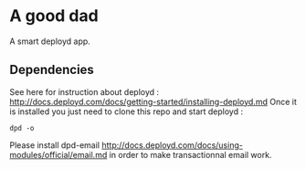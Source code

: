 # A good dad

A smart deployd app.

## Dependencies 

See here for instruction about deployd : http://docs.deployd.com/docs/getting-started/installing-deployd.md
Once it is installed you just need to clone this repo and start deployd :

`dpd -o`

Please install dpd-email http://docs.deployd.com/docs/using-modules/official/email.md in order to make transactionnal email work.